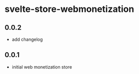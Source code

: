 # svelte-store-webmonetization

## 0.0.2

- add changelog

## 0.0.1

- initial web monetization store



